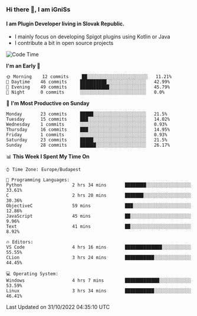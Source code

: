 ### Hi there 👋, I am iGniSs

#### I am Plugin Developer living in Slovak Republic.
- I mainly focus on developing Spigot plugins using Kotlin or Java
- I contribute a bit in open source projects

<!--START_SECTION:waka-->
![Code Time](http://img.shields.io/badge/Code%20Time-944%20hrs%2014%20mins-blue)

**I'm an Early 🐤** 

```text
🌞 Morning    12 commits     ██░░░░░░░░░░░░░░░░░░░░░░░   11.21% 
🌆 Daytime    46 commits     ██████████░░░░░░░░░░░░░░░   42.99% 
🌃 Evening    49 commits     ███████████░░░░░░░░░░░░░░   45.79% 
🌙 Night      0 commits      ░░░░░░░░░░░░░░░░░░░░░░░░░   0.0%

```
📅 **I'm Most Productive on Sunday** 

```text
Monday       23 commits     █████░░░░░░░░░░░░░░░░░░░░   21.5% 
Tuesday      15 commits     ███░░░░░░░░░░░░░░░░░░░░░░   14.02% 
Wednesday    1 commits      ░░░░░░░░░░░░░░░░░░░░░░░░░   0.93% 
Thursday     16 commits     ███░░░░░░░░░░░░░░░░░░░░░░   14.95% 
Friday       1 commits      ░░░░░░░░░░░░░░░░░░░░░░░░░   0.93% 
Saturday     23 commits     █████░░░░░░░░░░░░░░░░░░░░   21.5% 
Sunday       28 commits     ██████░░░░░░░░░░░░░░░░░░░   26.17%

```


📊 **This Week I Spent My Time On** 

```text
⌚︎ Time Zone: Europe/Budapest

💬 Programming Languages: 
Python                   2 hrs 34 mins       ████████░░░░░░░░░░░░░░░░░   33.61% 
C                        2 hrs 20 mins       ███████░░░░░░░░░░░░░░░░░░   30.36% 
ObjectiveC               59 mins             ███░░░░░░░░░░░░░░░░░░░░░░   12.86% 
JavaScript               45 mins             ██░░░░░░░░░░░░░░░░░░░░░░░   9.96% 
Text                     41 mins             ██░░░░░░░░░░░░░░░░░░░░░░░   8.92%

🔥 Editors: 
VS Code                  4 hrs 16 mins       ██████████████░░░░░░░░░░░   55.55% 
CLion                    3 hrs 24 mins       ███████████░░░░░░░░░░░░░░   44.45%

💻 Operating System: 
Windows                  4 hrs 7 mins        █████████████░░░░░░░░░░░░   53.59% 
Linux                    3 hrs 34 mins       ███████████░░░░░░░░░░░░░░   46.41%

```


 Last Updated on 31/10/2022 04:35:10 UTC
<!--END_SECTION:waka-->